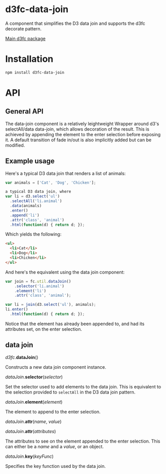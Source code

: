 # d3fc-data-join

A component that simplifies the D3 data join and supports the d3fc decorate pattern.

[Main d3fc package](https://github.com/ScottLogic/d3fc)

# Installation

```bash
npm install d3fc-data-join
```

# API

## General API

The data-join component is a relatively leightweight Wrapper around d3's selectAll/data data-join, which allows decoration of the result. This is achieved by appending the element to the enter selection before exposing it. A default transition of fade in/out is also implicitly added but can be modified.

## Example usage

Here's a typical D3 data join that renders a list of animals:

```javascript
var animals = ['Cat', 'Dog', 'Chicken'];

a typical D3 data join, where
var li = d3.select('ul')
  .selectAll('li.animal')
  .data(animals)
  .enter()
  .append('li')
  .attr('class', 'animal')
  .html(function(d) { return d; });
```

Which yields the following:

```html
<ul>
  <li>Cat</li>
  <li>Dog</li>
  <li>Chicken</li>
</ul>
```

And here's the equivalent using the data join component:

```javascript
var join = fc.util.dataJoin()
    .selector('li.animal')
    .element('li')
    .attr('class', 'animal');

var li = join(d3.select('ul'), animals);
li.enter()
  .html(function(d) { return d; });
```

Notice that the element has already been appended to, and had its attributes set, on the enter selection.

## data join

*d3fc*.**dataJoin**()

Constructs a new data join component instance.

*dataJoin*.**selector**(*selector*)

Set the selector used to add elements to the data join. This is equivalent to the selection provided to `selectAll` in the D3 data join pattern.

*dataJoin*.**element**(*element*)

The element to append to the enter selection.

*dataJoin*.**attr**(*name*, *value*)

*dataJoin*.**attr**(*attributes*)

The attributes to see on the element appended to the enter selection. This can either be a *name* and a *value*, or an object.

*dataJoin*.**key**(*keyFunc*)

Specifies the key function used by the data join.
